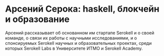 # Арсений Серока: haskell, блокчейн и образование 

Арсений рассказывает об основанном им стартапе Serokell и о своей
команде, о связи их работы с научными исследованиями, и о спонсируемых Serokell научных и образовательных проектах,
среди которых Serokell Labs в Университете ИТМО и Serokell Academy.
